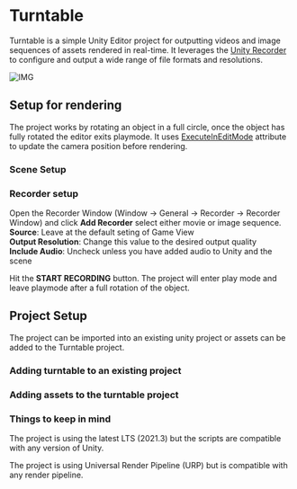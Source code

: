# Turntable

Turntable is a simple Unity Editor project for outputting videos and image sequences of assets rendered in real-time. It leverages the [Unity Recorder](https://docs.unity3d.com/Packages/com.unity.recorder@3.0/manual/index.html) to configure and output a wide range of file formats and resolutions.

![IMG](https://imgur.com/7noCVEs.jpg)

## Setup for rendering
The project works by rotating an object in a full circle, once the object has fully rotated the editor exits playmode. It uses [ExecuteInEditMode](https://docs.unity3d.com/ScriptReference/ExecuteInEditMode.html) attribute to update the camera position before rendering.

### Scene Setup


### Recorder setup
Open the Recorder Window (Window -> General -> Recorder -> Recorder Window) and click **Add Recorder** select either movie or image sequence.  
**Source**: Leave at the default seting of Game View  
**Output Resolution**: Change this value to the desired output quality  
**Include Audio**: Uncheck unless you have added audio to Unity and the scene  
  
Hit the **START RECORDING** button. The project will enter play mode and leave playmode after a full rotation of the object.


## Project Setup
The project can be imported into an existing unity project or assets can be added to the Turntable project. 
### Adding turntable to an existing project



### Adding assets to the turntable project


### Things to keep in mind
The project is using the latest LTS (2021.3) but the scripts are compatible with any version of Unity.

The project is using Universal Render Pipeline (URP) but is compatible with any render pipeline.
